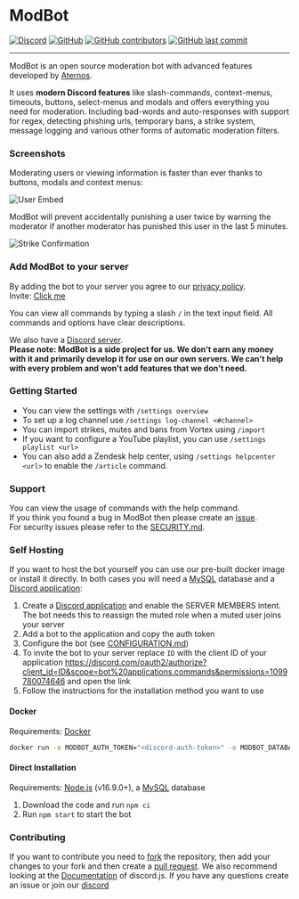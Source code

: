 # ModBot
[![Discord](https://img.shields.io/discord/826482655893127248?style=plastic)](https://discord.gg/zYYhgPtmxw)
[![GitHub](https://img.shields.io/github/license/aternosorg/modbot?style=plastic)](https://github.com/aternosorg/modbot/blob/master/LICENSE)
[![GitHub contributors](https://img.shields.io/github/contributors/aternosorg/modbot?style=plastic)](https://github.com/aternosorg/modbot/graphs/contributors)
[![GitHub last commit](https://img.shields.io/github/last-commit/aternosorg/modbot?style=plastic)](https://github.com/aternosorg/modbot/commits/)

---
ModBot is an open source moderation bot with advanced features developed by [Aternos](https://aternos.org/).

It uses **modern Discord features** like slash-commands, context-menus, timeouts, buttons, select-menus
and modals and offers everything you need for moderation. Including bad-words and auto-responses
with support for regex, detecting phishing urls, temporary bans, a strike system, message logging
and various other forms of automatic moderation filters.


### Screenshots
Moderating users or viewing information is faster than ever thanks to buttons, modals and context menus:

![User Embed](https://user-images.githubusercontent.com/45244473/196917527-cff86e16-f074-493d-8067-a85c0599c102.png)

ModBot will prevent accidentally punishing a user twice by warning the moderator if another moderator
has punished this user in the last 5 minutes.

![Strike Confirmation](https://user-images.githubusercontent.com/45244473/196927951-5a3f8cda-8cda-4824-a094-ee868a335709.png)

### Add ModBot to your server
By adding the bot to your server you agree to our [privacy policy](https://aternos.gmbh/en/modbot/privacy). <br>
Invite: [Click me](https://discord.com/oauth2/authorize?client_id=790967448111153153&scope=bot%20applications.commands&permissions=1099780074646)

You can view all commands by typing a slash `/` in the text input field. 
All commands and options have clear descriptions.

We also have a [Discord server](https://discord.gg/zYYhgPtmxw). <br>
**Please note: ModBot is a side project for us. 
We don't earn any money with it and primarily develop it for use on our own servers. 
We can't help with every problem and won't add features that we don't need.**

### Getting Started
- You can view the settings with `/settings overview`
- To set up a log channel use `/settings log-channel <#channel>`
- You can import strikes, mutes and bans from Vortex using `/import`
- If you want to configure a YouTube playlist, you can use `/settings playlist <url>`
- You can also add a Zendesk help center, using `/settings helpcenter <url>` to enable the `/article` command.

### Support
You can view the usage of commands with the help command.<br>
If you think you found a bug in ModBot then please create an [issue](https://github.com/aternosorg/modbot/issues). <br>
For security issues please refer to the [SECURITY.md](./SECURITY.md).

### Self Hosting
If you want to host the bot yourself you can use our pre-built docker image or install it directly.
In both cases you will need a [MySQL](https://dev.mysql.com/downloads/mysql/) database and a 
[Discord application](https://discord.com/developers/applications/):

1. Create a [Discord application](https://discord.com/developers/applications/) and enable the SERVER MEMBERS intent.
   The bot needs this to reassign the muted role when a muted user joins your server
2. Add a bot to the application and copy the auth token
3. Configure the bot (see [CONFIGURATION.md](./CONFIGURATION.md))
4. To invite the bot to your server replace `ID` with the client ID of your application
   https://discord.com/oauth2/authorize?client_id=ID&scope=bot%20applications.commands&permissions=1099780074646 and open the link
5. Follow the instructions for the installation method you want to use

#### Docker
Requirements: [Docker](https://docs.docker.com/get-docker/)
```bash 
docker run -e MODBOT_AUTH_TOKEN="<discord-auth-token>" -e MODBOT_DATABASE_HOST="<database-host>" -e MODBOT_DATABASE_PASSWORD="<database-password>" ghcr.io/aternosorg/modbot
```

#### Direct Installation
Requirements: [Node.js](https://nodejs.org/en/download/) (v16.9.0+), a [MySQL](https://dev.mysql.com/downloads/mysql/) database
1. Download the code and run `npm ci`
2. Run `npm start` to start the bot

### Contributing
If you want to contribute you need to [fork](https://docs.github.com/en/github/getting-started-with-github/fork-a-repo)
the repository, then add your changes to your fork and then create a [pull request](https://github.com/aternosorg/modbot/compare).
We also recommend looking at the [Documentation](https://discord.js.org/#/docs/) of discord.js. If you have any questions
create an issue or join our [discord](#add-modbot-to-your-server)
